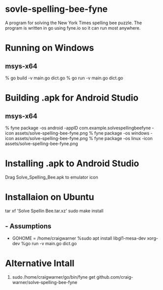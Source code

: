 # sovle-spelling-bee-fyne
A program for solving the New York Times spelling bee puzzle.
The program is written in go using fyne.io so it can run most anywhere.

# Running on Windows
## msys-x64
% go build -v main.go dict.go
% go run -v main.go dict.go


# Building .apk for Android Studio
## msys-x64 
% fyne package -os android -appID com.example.solvespellingbeefyne -icon assets/solve-spelling-bee-fyne.png
% fyne package -os windows -icon assets/solve-spelling-bee-fyne.png
% fyne package -os linux -icon assets/solve-spelling-bee-fyne.png
 
# Installing .apk to Android Studio
Drag Solve_Spelling_Bee.apk to emulator icon

# Installaion on Ubuntu 
tar xf 'Solve Spellin Bee.tar.xz'
sudo make install

## - Assumptions
 * GOHOME = /home/craigwarner
%sudo apt install libgl1-mesa-dev xorg-dev
%go run -v main.go dict.go

# Alternative Intall
1) sudo /home/craigwarner/go/bin/fyne get github.com/craig-warner/solve-spelling-bee-fyne


